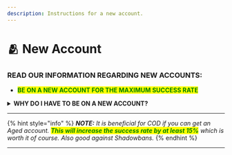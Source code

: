 ```yaml
---
description: Instructions for a new account.
---
```


# 🫂 New Account

### **READ OUR INFORMATION REGARDING NEW ACCOUNTS:**

* <mark style="color:green;">**BE ON A NEW ACCOUNT FOR THE MAXIMUM SUCCESS RATE**</mark>

<details>

<summary><strong>WHY DO I HAVE TO BE ON A NEW ACCOUNT?</strong></summary>

_We recommend you to be on a new account just to be safe and not to risk all your hard work. Going on your main account you've been kicked on before brings potential risks with it & we do not recommend it generally. <mark style="color:orange;">**We are also not responsible in case you do.**</mark>_

</details>

***

{% hint style="info" %}
_**NOTE:** It is beneficial for COD if you can get an Aged account. <mark style="color:green;">**This will increase the success rate by at least 15%**</mark> which is worth it of course. Also good against Shadowbans._
{% endhint %}

***
